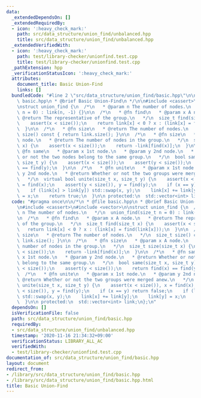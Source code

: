 ```yaml
---
data:
  _extendedDependsOn: []
  _extendedRequiredBy:
  - icon: ':heavy_check_mark:'
    path: src/data_structure/union_find/unbalanced.hpp
    title: src/data_structure/union_find/unbalanced.hpp
  _extendedVerifiedWith:
  - icon: ':heavy_check_mark:'
    path: test/library-checker/unionfind.test.cpp
    title: test/library-checker/unionfind.test.cpp
  _pathExtension: hpp
  _verificationStatusIcon: ':heavy_check_mark:'
  attributes:
    document_title: Basic Union-Find
    links: []
  bundledCode: "#line 2 \"src/data_structure/union_find/basic.hpp\"\n\n/*\n * @file\
    \ basic.hpp\n * @brief Basic Union-Find\n */\n\n#include <cassert>\n#include <vector>\n\
    \nstruct union_find {\n  /*\n   * @param n The number of nodes.\n   */\n  union_find(size_t\
    \ n = 0) : link(n, -1) {}\n\n  /*\n   * @fn find\n   * @param x A node.\n   *\
    \ @return The representative of the group.\n   */\n  size_t find(size_t x) {\n\
    \    assert(x < size());\n    return link[x] < 0 ? x : (link[x] = find(link[x]));\n\
    \  }\n\n  /*\n   * @fn size\n   * @return The number of nodes.\n   */\n  size_t\
    \ size() const { return link.size(); }\n\n  /*\n   * @fn size\n   * @param x A\
    \ node.\n   * @return The number of nodes in the group.\n   */\n  size_t size(size_t\
    \ x) {\n    assert(x < size());\n    return -link[find(x)];\n  }\n\n  /*\n   *\
    \ @fn same\n   * @param x 1st node.\n   * @param y 2nd node.\n   * @return Whether\
    \ or not the two nodes belong to the same group.\n   */\n  bool same(size_t x,\
    \ size_t y) {\n    assert(x < size());\n    assert(y < size());\n    return find(x)\
    \ == find(y);\n  }\n\n  /*\n   * @fn unite\n   * @param x 1st node.\n   * @param\
    \ y 2nd node.\n   * @return Whether or not the two groups were merged anew.\n\
    \   */\n  virtual bool unite(size_t x, size_t y) {\n    assert(x < size()), x\
    \ = find(x);\n    assert(y < size()), y = find(y);\n    if (x == y) return false;\n\
    \    if (link[x] > link[y]) std::swap(x, y);\n    link[x] += link[y];\n    link[y]\
    \ = x;\n    return true;\n  }\n\n protected:\n  std::vector<int> link;\n};\n"
  code: "#pragma once\n\n/*\n * @file basic.hpp\n * @brief Basic Union-Find\n */\n\
    \n#include <cassert>\n#include <vector>\n\nstruct union_find {\n  /*\n   * @param\
    \ n The number of nodes.\n   */\n  union_find(size_t n = 0) : link(n, -1) {}\n\
    \n  /*\n   * @fn find\n   * @param x A node.\n   * @return The representative\
    \ of the group.\n   */\n  size_t find(size_t x) {\n    assert(x < size());\n \
    \   return link[x] < 0 ? x : (link[x] = find(link[x]));\n  }\n\n  /*\n   * @fn\
    \ size\n   * @return The number of nodes.\n   */\n  size_t size() const { return\
    \ link.size(); }\n\n  /*\n   * @fn size\n   * @param x A node.\n   * @return The\
    \ number of nodes in the group.\n   */\n  size_t size(size_t x) {\n    assert(x\
    \ < size());\n    return -link[find(x)];\n  }\n\n  /*\n   * @fn same\n   * @param\
    \ x 1st node.\n   * @param y 2nd node.\n   * @return Whether or not the two nodes\
    \ belong to the same group.\n   */\n  bool same(size_t x, size_t y) {\n    assert(x\
    \ < size());\n    assert(y < size());\n    return find(x) == find(y);\n  }\n\n\
    \  /*\n   * @fn unite\n   * @param x 1st node.\n   * @param y 2nd node.\n   *\
    \ @return Whether or not the two groups were merged anew.\n   */\n  virtual bool\
    \ unite(size_t x, size_t y) {\n    assert(x < size()), x = find(x);\n    assert(y\
    \ < size()), y = find(y);\n    if (x == y) return false;\n    if (link[x] > link[y])\
    \ std::swap(x, y);\n    link[x] += link[y];\n    link[y] = x;\n    return true;\n\
    \  }\n\n protected:\n  std::vector<int> link;\n};\n"
  dependsOn: []
  isVerificationFile: false
  path: src/data_structure/union_find/basic.hpp
  requiredBy:
  - src/data_structure/union_find/unbalanced.hpp
  timestamp: '2020-11-16 21:34:32+09:00'
  verificationStatus: LIBRARY_ALL_AC
  verifiedWith:
  - test/library-checker/unionfind.test.cpp
documentation_of: src/data_structure/union_find/basic.hpp
layout: document
redirect_from:
- /library/src/data_structure/union_find/basic.hpp
- /library/src/data_structure/union_find/basic.hpp.html
title: Basic Union-Find
---
```

